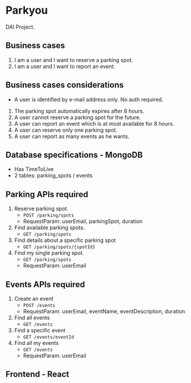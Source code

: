 # Parkyou
DAI Project.

## Business cases
1. I am a user and I want to reserve a parking spot.
2. I am a user and I want to report an event. 

## Business cases considerations
* A user is identified by e-mail address only. No auth required.
1. The parking spot automatically expires after 8 hours.
2. A user cannot reserve a parking spot for the future. 
3. A user can report an event which is at most available for 8 hours.
4. A user can reserve only one parking spot. 
5. A user can report as many events as he wants.

## Database specifications - MongoDB
- Has TimeToLive
- 2 tables: parking_spots / events

## Parking APIs required
1. Reserve parking spot.
    - `POST /parking/spots`
    - RequestParam: userEmail, parkingSpot, duration
2. Find available parking spots.
    - `GET /parking/spots`
3. Find details about a specific parking spot
    - `GET /parking/spots/{spotId}`
4. Find my single parking spot.
    - `GET /parking/spots`
    - RequestParam: userEmail

## Events APIs required
1. Create an event
    - `POST /events`
    - RequestParam: userEmail, eventName, eventDescription, duration
2. Find all events
    - `GET /events`
3. Find a specific event
    - `GET /events/eventId`
4. Find all my events
    - `GET /events`
    - RequestParam: userEmail

## Frontend - React